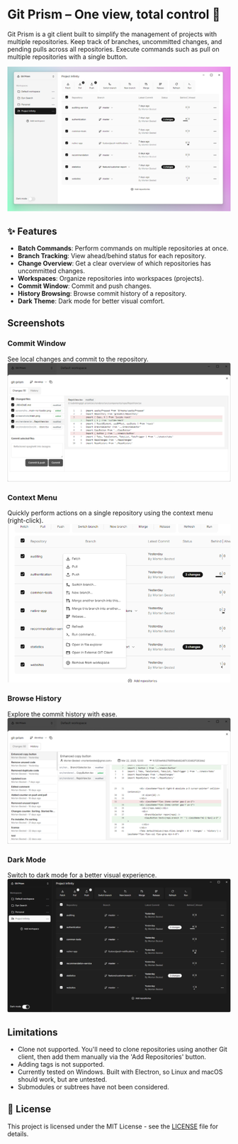 # Git Prism – One view, total control 🦄

Git Prism is a git client built to simplify the management of projects with multiple repositories. Keep track of branches, uncommitted changes, and pending pulls across all repositories. Execute commands such as pull on multiple repositories with a single button.

![main](./screenshots/main.png)

## ✨ Features
- **Batch Commands**: Perform commands on multiple repositories at once.
- **Branch Tracking**: View ahead/behind status for each repository.
- **Change Overview**: Get a clear overview of which repositories has uncommitted changes.
- **Workspaces**: Organize repositories into workspaces (projects).
- **Commit Window**: Commit and push changes.
- **History Browsing**: Browse commit history of a repository.
- **Dark Theme**: Dark mode for better visual comfort.

##  Screenshots
### Commit Window
See local changes and commit to the repository.
![commit](./screenshots/commit.png)

### Context Menu
Quickly perform actions on a single repository using the context menu (right-click).
![context-menu](./screenshots/context-menu.png)

### Browse History
Explore the commit history with ease.
![history](./screenshots/history.png)

### Dark Mode
Switch to dark mode for a better visual experience.
![darkmode](./screenshots/darkmode.png)

## Limitations
- Clone not supported. You'll need to clone repositories using another Git client, then add them manually via the 'Add Repositories' button.
- Adding tags is not supported.
- Currently tested on Windows. Built with Electron, so Linux and macOS should work, but are untested.
- Submodules or subtrees have not been considered. 

## 📜 License
This project is licensed under the MIT License - see the [LICENSE](LICENSE) file for details.
